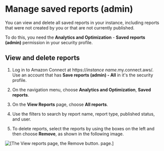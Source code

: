 # Manage saved reports \(admin\)<a name="manage-saved-reports-admin"></a>

You can view and delete all saved reports in your instance, including reports that were not created by you or that are not currently published\. 

To do this, you need the **Analytics and Optimization** \- **Saved reports \(admin\)** permission in your security profile\. 

## View and delete reports<a name="saved-reports-delete-view"></a>

1. Log in to Amazon Connect at https://*instance name*\.my\.connect\.aws/\. Use an account that has **Save reports \(admin\) \- All** in it's the security profile\.

1. On the navigation menu, choose **Analytics and Optimization**, **Saved reports**\. 

1. On the **View Reports** page, choose **All reports**\.

1. Use the filters to search by report name, report type, published status, and user\.

1. To delete reports, select the reports by using the boxes on the left and then choose **Remove**, as shown in the following image\.

![\[The View reports page, the Remove button. page.\]](http://docs.aws.amazon.com/connect/latest/adminguide/images/hmr-queue-dashboard-saved-reports.png)